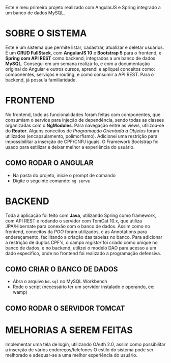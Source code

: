 Este é meu primeiro projeto realizado com AngularJS e Spring integrado a um banco de dados MySQL.


# SOBRE O SISTEMA

Este é um sistema que permite listar, cadastrar, atualizar e deletar usuários.
É um **CRUD FullStack**, com __AngularJS 10__ e __Bootstrap 5__ para o frontend, e __Spring com API REST__ como backend,
integrados a um banco de dados __MySQL__.
Consegui em um semana realizá-lo, e com a documentação original do Angular e outros cursos, aprendi e apliquei
conceitos como: componentes, serviços e routing, e como consumir a API REST. Para o backend, já possuía familiaridade.

# FRONTEND

No frontend, todo as funcionalidades foram feitas com componentes, que consumiam o service
para injeção de dependência, sendo todas as classes organizadas com o __NgModules__. Para navegação entre as views, utilizou-se 
do **Router**. Alguns conceitos de *Programação Orientada a Objetos* foram utilizados (encapsulamento, polimorfismo). Adicionei 
uma restrição para impossibilitar a inserção de CPF/CNPJ iguais. O Framework Bootstrap foi usado para estilizar e deixar melhor
a experiência do usuário.

## COMO RODAR O ANGULAR
  - Na pasta do projeto, inicie o prompt de comando
  - Digite o seguinte comando: `ng serve`

# BACKEND
Toda a aplicação foi feito com **Java**, utilizando Spring como framework, com API REST e rodando o servidor com TomCat 10.x, 
que utiliza JPA/Hibernate para conexão com o banco de dados. Assim como no frontend, conceitos da *POO* foram utilizados, e as
Annotations para endereçamento, facilitando a criação das tabelas no banco. Para adicionar a restrição de duplos CPF's, o campo
*register* foi criado como unique no banco de dados, e no backend, utilizei o modelo DAO para acesso a um dado específico, onde
no frontend foi realizado a programação defensiva.

## COMO CRIAR O BANCO DE DADOS
  - Abra o arquivo `bd.sql` no MySQL Workbench
  - Rode o script (necessário ter um servidor instalado e operando, ex: wamp)
  
## COMO RODAR O SERVIDOR TOMCAT
       
       
# MELHORIAS A SEREM FEITAS

Implementar uma tela de login, utilizando OAuth 2.0, assim como possibilitar a inserção de vários endereços/telefones
O estilo do sistema pode ser melhorado e adequar-se a uma melhor experiência do usuário.
